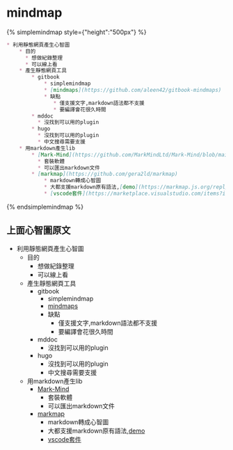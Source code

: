 # mindmap
{% simplemindmap style={"height":"500px"} %}
```markdown
* 利用靜態網頁產生心智圖
    * 目的
      * 想做紀錄整理
      * 可以線上看 
    * 產生靜態網頁工具
        * gitbook
            * simplemindmap 
            * [mindmaps](https://github.com/aleen42/gitbook-mindmaps)
            * 缺點
               * 僅支援文字,markdown語法都不支援
               * 要編譯會花很久時間
        * mddoc
          * 沒找到可以用的plugin  
        * hugo
          * 沒找到可以用的plugin
          * 中文搜尋需要支援
    * 用markdown產生lib
        * [Mark-Mind](https://github.com/MarkMindLtd/Mark-Mind/blob/main/README%20-%20zh.md)
          * 套裝軟體
          * 可以匯出markdown文件
        * [markmap](https://github.com/gera2ld/markmap)
            * markdown轉成心智圖
            * 大都支援markdown原有語法,[demo](https://markmap.js.org/repl/)
            * [vscode套件](https://marketplace.visualstudio.com/items?itemName=gera2ld.markmap-vscode)

```
{% endsimplemindmap %}

## 上面心智圖原文
* 利用靜態網頁產生心智圖
    * 目的
      * 想做紀錄整理
      * 可以線上看 
    * 產生靜態網頁工具
        * gitbook
            * simplemindmap 
            * [mindmaps](https://github.com/aleen42/gitbook-mindmaps)
            * 缺點
               * 僅支援文字,markdown語法都不支援
               * 要編譯會花很久時間
        * mddoc
          * 沒找到可以用的plugin  
        * hugo
          * 沒找到可以用的plugin
          * 中文搜尋需要支援
    * 用markdown產生lib
        * [Mark-Mind](https://github.com/MarkMindLtd/Mark-Mind/blob/main/README%20-%20zh.md)
          * 套裝軟體
          * 可以匯出markdown文件
        * [markmap](https://github.com/gera2ld/markmap)
            * markdown轉成心智圖
            * 大都支援markdown原有語法,[demo](https://markmap.js.org/repl/)
            * [vscode套件](https://marketplace.visualstudio.com/items?itemName=gera2ld.markmap-vscode)


